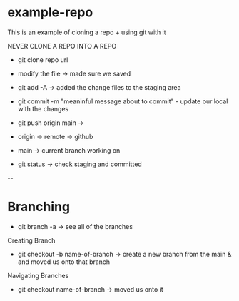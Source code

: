 # example-repo

This is an example of cloning a repo + using git with it

NEVER CLONE A REPO INTO A REPO

- git clone repo url 

- modify the file -> made sure we saved

- git add -A -> added the change files to the staging area

- git commit -m "meaninful message about to commit" - update our local with the changes

- git push origin main ->
- origin -> remote -> github
- main -> current branch working on

- git status -> check staging and committed

--

# Branching 

- git branch -a -> see all of the branches

Creating Branch

- git checkout -b name-of-branch -> create a new branch from the main & and moved us onto that branch

Navigating Branches

- git checkout name-of-branch -> moved us onto it